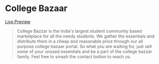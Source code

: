 # College Bazaar
[Live Preview](https://cb.devdt.xyz/)
> College Bazzar is the India's largest student community based marketplace for all the needy students. We gather the essentials and distribute them in a cheap and reasonable price through our all purpose college bazaar portal. So what you are waiting for, just sell some of your unused essentials and be a part of the college bazzar family. Feel free to smash the contact button to reach us. 
